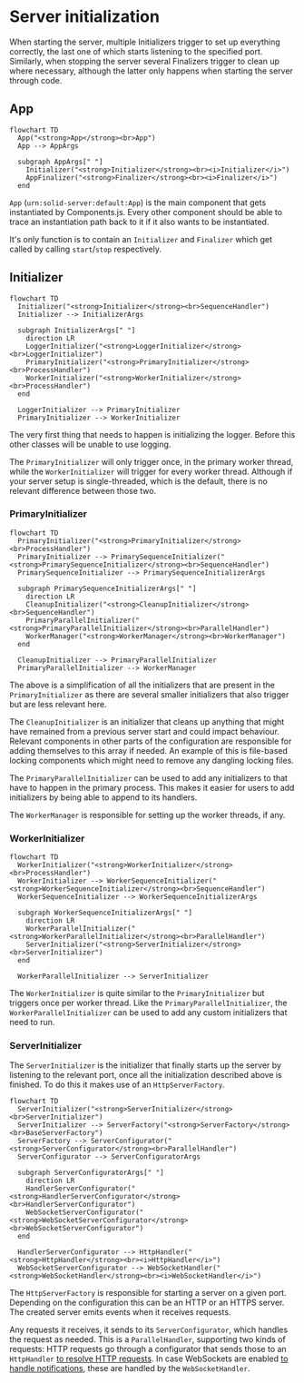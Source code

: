 # Server initialization

When starting the server, multiple Initializers trigger to set up everything correctly,
the last one of which starts listening to the specified port.
Similarly, when stopping the server several Finalizers trigger to clean up where necessary,
although the latter only happens when starting the server through code.

## App

```mermaid
flowchart TD
  App("<strong>App</strong><br>App")
  App --> AppArgs

  subgraph AppArgs[" "]
    Initializer("<strong>Initializer</strong><br><i>Initializer</i>")
    AppFinalizer("<strong>Finalizer</strong><br><i>Finalizer</i>")
  end
```

`App` (`urn:solid-server:default:App`) is the main component that gets instantiated by Components.js.
Every other component should be able to trace an instantiation path back to it if it also wants to be instantiated.

It's only function is to contain an `Initializer` and `Finalizer`
which get called by calling `start`/`stop` respectively.

## Initializer

```mermaid
flowchart TD
  Initializer("<strong>Initializer</strong><br>SequenceHandler")
  Initializer --> InitializerArgs

  subgraph InitializerArgs[" "]
    direction LR
    LoggerInitializer("<strong>LoggerInitializer</strong><br>LoggerInitializer")
    PrimaryInitializer("<strong>PrimaryInitializer</strong><br>ProcessHandler")
    WorkerInitializer("<strong>WorkerInitializer</strong><br>ProcessHandler")
  end

  LoggerInitializer --> PrimaryInitializer
  PrimaryInitializer --> WorkerInitializer
```

The very first thing that needs to happen is initializing the logger.
Before this other classes will be unable to use logging.

The `PrimaryInitializer` will only trigger once, in the primary worker thread,
while the `WorkerInitializer` will trigger for every worker thread.
Although if your server setup is single-threaded, which is the default,
there is no relevant difference between those two.

### PrimaryInitializer

```mermaid
flowchart TD
  PrimaryInitializer("<strong>PrimaryInitializer</strong><br>ProcessHandler")
  PrimaryInitializer --> PrimarySequenceInitializer("<strong>PrimarySequenceInitializer</strong><br>SequenceHandler")
  PrimarySequenceInitializer --> PrimarySequenceInitializerArgs

  subgraph PrimarySequenceInitializerArgs[" "]
    direction LR
    CleanupInitializer("<strong>CleanupInitializer</strong><br>SequenceHandler")
    PrimaryParallelInitializer("<strong>PrimaryParallelInitializer</strong><br>ParallelHandler")
    WorkerManager("<strong>WorkerManager</strong><br>WorkerManager")
  end

  CleanupInitializer --> PrimaryParallelInitializer
  PrimaryParallelInitializer --> WorkerManager
```

The above is a simplification of all the initializers that are present in the `PrimaryInitializer`
as there are several smaller initializers that also trigger but are less relevant here.

The `CleanupInitializer` is an initializer that cleans up anything
that might have remained from a previous server start
and could impact behaviour.
Relevant components in other parts of the configuration are responsible for adding themselves to this array if needed.
An example of this is file-based locking components which might need to remove any dangling locking files.

The `PrimaryParallelInitializer` can be used to add any initializers to that have to happen in the primary process.
This makes it easier for users to add initializers by being able to append to its handlers.

The `WorkerManager` is responsible for setting up the worker threads, if any.

### WorkerInitializer

```mermaid
flowchart TD
  WorkerInitializer("<strong>WorkerInitializer</strong><br>ProcessHandler")
  WorkerInitializer --> WorkerSequenceInitializer("<strong>WorkerSequenceInitializer</strong><br>SequenceHandler")
  WorkerSequenceInitializer --> WorkerSequenceInitializerArgs

  subgraph WorkerSequenceInitializerArgs[" "]
    direction LR
    WorkerParallelInitializer("<strong>WorkerParallelInitializer</strong><br>ParallelHandler")
    ServerInitializer("<strong>ServerInitializer</strong><br>ServerInitializer")
  end

  WorkerParallelInitializer --> ServerInitializer
```

The `WorkerInitializer` is quite similar to the `PrimaryInitializer` but triggers once per worker thread.
Like the `PrimaryParallelInitializer`, the `WorkerParallelInitializer` can be used
to add any custom initializers that need to run.

### ServerInitializer

The `ServerInitializer` is the initializer that finally starts up the server by listening to the relevant port,
once all the initialization described above is finished.
To do this it makes use of an `HttpServerFactory`.

```mermaid
flowchart TD
  ServerInitializer("<strong>ServerInitializer</strong><br>ServerInitializer")
  ServerInitializer --> ServerFactory("<strong>ServerFactory</strong><br>BaseServerFactory")
  ServerFactory --> ServerConfigurator("<strong>ServerConfigurator</strong><br>ParallelHandler")
  ServerConfigurator --> ServerConfiguratorArgs

  subgraph ServerConfiguratorArgs[" "]
    direction LR
    HandlerServerConfigurator("<strong>HandlerServerConfigurator</strong><br>HandlerServerConfigurator")
    WebSocketServerConfigurator("<strong>WebSocketServerConfigurator</strong><br>WebSocketServerConfigurator")
  end

  HandlerServerConfigurator --> HttpHandler("<strong>HttpHandler</strong><br><i>HttpHandler</i>")
  WebSocketServerConfigurator --> WebSocketHandler("<strong>WebSocketHandler</strong><br><i>WebSocketHandler</i>")
```

The `HttpServerFactory` is responsible for starting a server on a given port.
Depending on the configuration this can be an HTTP or an HTTPS server.
The created server emits events when it receives requests.

Any requests it receives, it sends to its `ServerConfigurator`,
which handles the request as needed.
This is a `ParallelHandler`, supporting two kinds of requests:
HTTP requests go through a configurator that sends those
to an `HttpHandler` [to resolve HTTP requests](http-handler.md).
In case WebSockets are enabled [to handle notifications](notifications.md),
these are handled by the `WebSocketHandler`.
